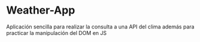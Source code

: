 # Weather-App
Aplicación sencilla para realizar la consulta a una API del clima además para practicar la manipulación del DOM en JS

